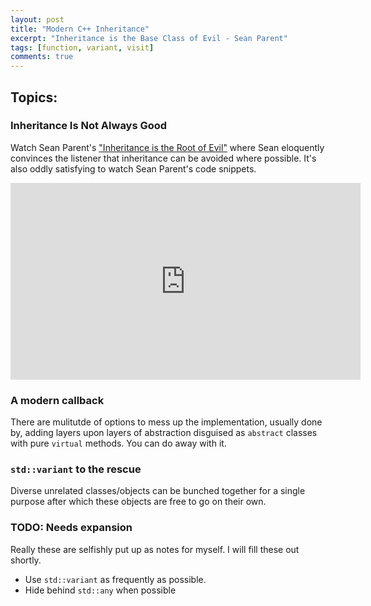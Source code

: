 ```yaml
---
layout: post
title: "Modern C++ Inheritance"
excerpt: "Inheritance is the Base Class of Evil - Sean Parent"
tags: [function, variant, visit]
comments: true
---
```

## Topics:
### Inheritance Is Not Always Good
Watch Sean Parent's ["Inheritance is the Root of
Evil"](https://www.youtube.com/watch?v=QGcVXgEVMJg&t=1238s) where Sean
eloquently convinces the listener that inheritance can be avoided where
possible. It's also oddly satisfying to watch Sean Parent's code snippets.

<iframe width="560" height="315" src="https://www.youtube.com/embed/QGcVXgEVMJg" frameborder="0" allow="accelerometer; autoplay; clipboard-write; encrypted-media; gyroscope; picture-in-picture" allowfullscreen></iframe>

### A modern callback
There are mulitutde of options to mess up the implementation, usually done by,
adding layers upon layers of abstraction disguised as `abstract` classes with
pure `virtual` methods. You can do away with it.

### `std::variant` to the rescue
Diverse unrelated classes/objects can be bunched together for a single purpose
after which these objects are free to go on their own.

### TODO: Needs expansion
Really these are selfishly put up as notes for myself. I will fill these out shortly.
+ Use `std::variant` as frequently as possible.
+ Hide behind `std::any` when possible

